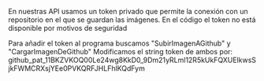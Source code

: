 En nuestras API usamos un token privado que permite la conexión con un repositorio en el que se guardan las imágenes. 
En el código el token no está disponible por motivos de seguridad

Para añadir el token al programa buscamos "SubirImagenAGithub" y "CargarImagenDeGithub"
Modificamos el string token de ambos por: 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
